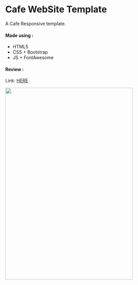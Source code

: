 # Cafe WebSite Template   
A Cafe Responsive template.

#### Made using :
- HTML5
- CSS + Bootstrap
- JS + FontAwesome

#### Review :
Link: [HERE](https://azizzouaghia.github.io/Bondin)

<img src="https://i.postimg.cc/81wX8K9K/bondin.png" width="400" height="600" />
